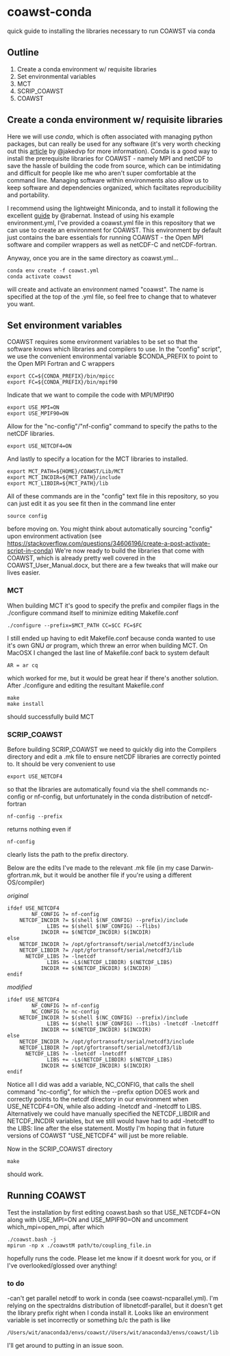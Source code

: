 # coawst-conda
quick guide to installing the libraries necessary to run COAWST via conda

## Outline
1. Create a conda environment w/ requisite libraries
2. Set environmental variables
3. MCT
4. SCRIP_COAWST
5. COAWST

## Create a conda environment w/ requisite libraries
Here we will use *conda*, which is often associated with managing python packages, but can really be used for any software 
(it's very worth checking out this [article](https://jakevdp.github.io/blog/2016/08/25/conda-myths-and-misconceptions/) by @jakedvp for more information). Conda is a good way to install the prerequisite libraries for COAWST - namely MPI and netCDF to save the hassle of building the code from source, which can be intimidating and difficult
for people like me who aren't super comfortable at the command line. Managing software within environments also allow us to keep software and dependencies organized, which faciltates reproducibility and portability.

I recommend using the lightweight Miniconda, and to install it following the excellent [guide](https://medium.com/@rabernat/custom-conda-environments-for-data-science-on-hpc-clusters-32d58c63aa95) by @rabernat. 
Instead of using his example environment.yml, I've provided a coawst.yml file in this repository that we can use to create an environment for COAWST. This environment by default just contains the bare essentials for running COAWST - the Open MPI software and compiler wrappers as well as netCDF-C and netCDF-fortran. 

Anyway, once you are in the same directory as coawst.yml...
``` 
conda env create -f coawst.yml
conda activate coawst
```
will create and activate an environment named "coawst". The name is specified at the top of the .yml file, so feel free to change that to whatever you want.
 
 ## Set environment variables
COAWST requires some environment variables to be set so that the software knows which libraries and compilers to use. 
In the "config" script", we use the convenient environmental variable $CONDA_PREFIX to point to the Open MPI Fortran and C wrappers
```
export CC=${CONDA_PREFIX}/bin/mpicc
export FC=${CONDA_PREFIX}/bin/mpif90
 ```
Indicate that we want to compile the code with MPI/MPIf90
```
export USE_MPI=ON
export USE_MPIF90=ON
```
Allow for the "nc-config"/"nf-config" command to specify the paths to the netCDF libraries.
```
export USE_NETCDF4=ON
```
And lastly to specify a location for the MCT libraries to installed.
```
export MCT_PATH=${HOME}/COAWST/Lib/MCT
export MCT_INCDIR=${MCT_PATH}/include
export MCT_LIBDIR=${MCT_PATH}/lib
```
All of these commands are in the "config" text file in this repository, so you can just edit it as you see fit then in the command line enter
```
source config
```
before moving on. You might think about automatically sourcing "config" upon environment activation 
(see https://stackoverflow.com/questions/34606196/create-a-post-activate-script-in-conda)
We're now ready to build the libraries that come with COAWST, which is already pretty well covered in the COAWST_User_Manual.docx, 
but there are a few tweaks that will make our lives easier.

### MCT
When building MCT it's good to specify the prefix and compiler flags in the ./configure command itself to minimize editing Makefile.conf
```
./configure --prefix=$MCT_PATH CC=$CC FC=$FC
```
I still ended up having to edit Makefile.conf because conda wanted to use it's own GNU *ar* program, which threw an error when building MCT.
On MacOSX I changed the last line of Makefile.conf back to system default
```
AR = ar cq
```
which worked for me, but it would be great hear if there's another solution. After ./configure and editing the resultant Makefile.conf
```
make
make install
```
should successfully build MCT

### SCRIP_COAWST

Before building SCRIP_COAWST we need to quickly dig into the Compilers directory and edit a .mk file to ensure netCDF libraries are correctly pointed to.
It should be very convenient to use
```
export USE_NETCDF4
```
so that the libraries are automatically found via the shell commands nc-config or nf-config, but unfortunately in the conda distribution of netcdf-fortran
```
nf-config --prefix
```
returns nothing even if 
```
nf-config
```
clearly lists the path to the prefix directory. 

Below are the edits I've made to the relevant .mk file (in my case Darwin-gfortran.mk, but it would be another file if you're using a different OS/compiler)

*original*

```
ifdef USE_NETCDF4
        NF_CONFIG ?= nf-config
    NETCDF_INCDIR ?= $(shell $(NF_CONFIG) --prefix)/include
             LIBS += $(shell $(NF_CONFIG) --flibs)
           INCDIR += $(NETCDF_INCDIR) $(INCDIR)
else
    NETCDF_INCDIR ?= /opt/gfortransoft/serial/netcdf3/include
    NETCDF_LIBDIR ?= /opt/gfortransoft/serial/netcdf3/lib
      NETCDF_LIBS ?= -lnetcdf
             LIBS += -L$(NETCDF_LIBDIR) $(NETCDF_LIBS)
           INCDIR += $(NETCDF_INCDIR) $(INCDIR)
endif
```
*modified*

```
ifdef USE_NETCDF4
        NF_CONFIG ?= nf-config
        NC_CONFIG ?= nc-config
    NETCDF_INCDIR ?= $(shell $(NC_CONFIG) --prefix)/include
             LIBS += $(shell $(NF_CONFIG) --flibs) -lnetcdf -lnetcdff
           INCDIR += $(NETCDF_INCDIR) $(INCDIR)
else
    NETCDF_INCDIR ?= /opt/gfortransoft/serial/netcdf3/include
    NETCDF_LIBDIR ?= /opt/gfortransoft/serial/netcdf3/lib
      NETCDF_LIBS ?= -lnetcdf -lnetcdff
             LIBS += -L$(NETCDF_LIBDIR) $(NETCDF_LIBS) 
           INCDIR += $(NETCDF_INCDIR) $(INCDIR)
endif
```

Notice all I did was add a variable, NC_CONFIG, that calls the shell command "nc-config", for which the --prefix option DOES work and correctly points to the netcdf directory in our environment when USE_NETCDF4=ON, while also adding -lnetcdf and -lnetcdff to LIBS. Alternatively we could have manually specified the NETCDF_LIBDIR and NETCDF_INCDIR variables, but we still would have had to add -lnetcdff to the LIBS: line after the else statement. Mostly I'm hoping that in future versions of COAWST "USE_NETCDF4" will just be more reliable.

Now in the SCRIP_COAWST directory
```
make
```
should work.

## Running COAWST
Test the installation by first editing coawst.bash so that USE_NETCDF4=ON along with USE_MPI=ON and USE_MPIF90=ON and uncomment which_mpi=open_mpi, after which
```
./coawst.bash -j
mpirun -np x ./coawstM path/to/coupling_file.in
```
hopefully runs the code. Please let me know if it doesnt work for you, or if I've overlooked/glossed over anything!

### to do
-can't get parallel netcdf to work in conda (see coawst-ncparallel.yml). I'm relying on the spectraldns distribution of libnetcdf-parallel, but it doesn't get the library prefix right when I conda install it. Looks like an environment variable is set incorrectly or something b/c the path is like 
```
/Users/wit/anaconda3/envs/coawst//Users/wit/anaconda3/envs/coawst/lib
```
I'll get around to putting in an issue soon.
